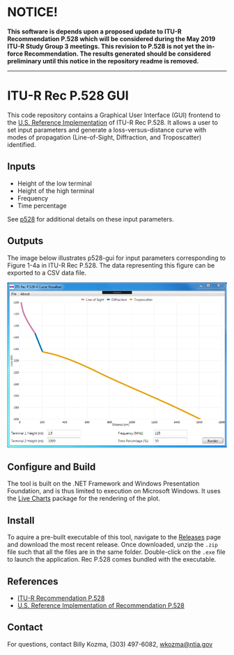# NOTICE! #
**This software is depends upon a proposed update to ITU-R Recommendation P.528 which will be considered during the May 2019 ITU-R Study Group 3 meetings.  This revision to P.528 is not yet the in-force Recommendation.  The results generated should be considered preliminary until this notice in the repository readme is removed.**

---

# ITU-R Rec P.528 GUI #

This code repository contains a Graphical User Interface (GUI) frontend to the [U.S. Reference Implementation](https://github.com/NTIA/p528) of ITU-R Rec P.528.  It allows a user to set input parameters and generate a loss-versus-distance curve with modes of propagation (Line-of-Sight, Diffraction, and Troposcatter) identified.

## Inputs ##

 * Height of the low terminal
 * Height of the high terminal
 * Frequency
 * Time percentage
 
 See [p528](https://github.com/NTIA/p528/blob/master/README.md#inputs) for additional details on these input parameters.

## Outputs ##

The image below illustrates p528-gui for input parameters corresponding to Figure 1-4a in ITU-R Rec P.528.  The data representing this figure can be exported to a CSV data file.
 
![Screenshot of P.528 GUI Tool](P528-Fig1-4a.png "Screenshot of P.528 GUI Tool")

## Configure and Build ##

The tool is built on the .NET Framework and Windows Presentation Foundation, and is thus limited to execution on Microsoft Windows.  It uses the [Live Charts](https://github.com/Live-Charts/Live-Charts) package for the rendering of the plot.

## Install ##

To aquire a pre-built executable of this tool, navigate to the [Releases](https://github.com/NTIA/p528-gui/releases) page and download the most recent release.  Once downloaded, unzip the `.zip` file such that all the files are in the same folder.  Double-click on the `.exe` file to launch the application.  Rec P.528 comes bundled with the executable.

## References ##

 * [ITU-R Recommendation P.528](https://www.itu.int/rec/R-REC-P.528/en)
 * [U.S. Reference Implementation of Recommendation P.528](https://github.com/NTIA/p528)
 
## Contact ##

For questions, contact Billy Kozma, (303) 497-6082, wkozma@ntia.gov
